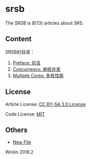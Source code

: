 # srsb

The SRSB is B(13) articles about SRS.

## Content

SRSB的目录：

1. [Preface: 前言](Preface.md)
1. [Concurrency: 单核并发](Concurrency.md)
1. [Multiple Cores: 多核性能](MultipleCores.md)

## License

Article License: [CC BY-SA 3.0 License](http://creativecommons.org/licenses/by-sa/3.0/legalcode.txt)

Code License: [MIT](http://mit-license.org/)

## Others

* [New File](https://github.com/winlinvip/srsb/new/master)

Winlin 2016.2
